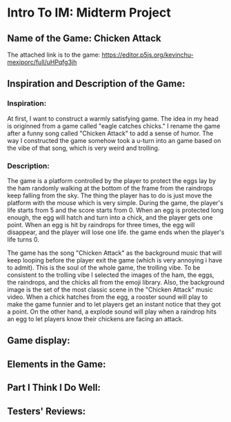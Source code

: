 # Intro To IM: Midterm Project

## Name of the Game: Chicken Attack
The attached link is to the game:
https://editor.p5js.org/kevinchu-mexiporc/full/uHPqfg3jh

## Inspiration and Description of the Game:

### Inspiration:

At first, I want to construct a warmly satisfying game. The idea in my head is originned from a game called "eagle catches chicks." 
I rename the game after a funny song called "Chicken Attack" to add a sense of humor.
The way I constructed the game somehow took a u-turn into an game based on the vibe of that song, which is very weird and trolling.

### Description:

The game is a platform controlled by the player to protect the eggs lay by the ham randomly walking at the bottom of the frame from the raindrops keep falling from the sky. The thing the player has to do is just move the platform with the mouse which is very simple. During the game, the player's life starts from 5 and the score starts from 0. When an egg is protected long enough, the egg will hatch and turn into a chick, and the player gets one point. When an egg is hit by raindrops for three times, the egg will disappear, and the player will lose one life. the game ends when the player's life turns 0.

The game has the song "Chicken Attack" as the background music that will keep looping before the player exit the game (which is very annoying i have to admit). This is the soul of the whole game, the trolling vibe. To be consistent to the trolling vibe I selected the images of the ham, the eggs, the raindrops, and the chicks all from the emoji library. Also, the background image is the set of the most classic scene in the "Chicken Attack" music video. When a chick hatches from the egg, a rooster sound will play to make the game funnier and to let players get an instant notice that they got a point. On the other hand, a explode sound will play when a raindrop hits an egg to let players know their chickens are facing an attack.

## Game display:

## Elements in the Game:

## Part I Think I Do Well:

## Testers' Reviews:
